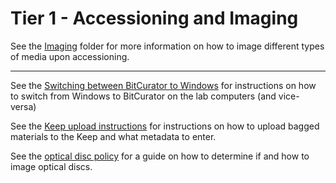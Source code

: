 # Tier 1 - Accessioning and Imaging

See the [Imaging](https://github.com/bedwards254/DAprocessingTiers/tree/master/Tier%201/Imaging) folder for more information on how to image different types of media upon accessioning. 

---

See the [Switching between BitCurator to Windows](https://github.com/bedwards254/DAprocessingTiers/blob/master/Tier%201/Switching_BitCurator_Windows.md) for instructions on how to switch from Windows to BitCurator on the lab computers (and vice-versa)

See the [Keep upload instructions](https://github.com/bedwards254/DAprocessingTiers/blob/master/Tier%201/Keep_Ingest.md) for instructions on how to upload bagged materials to the Keep and what metadata to enter. 

See the [optical disc policy](https://github.com/bedwards254/DAprocessingTiers/blob/master/Tier%201/Optical_Disc_Policy.md) for a guide on how to determine if and how to image optical discs. 
